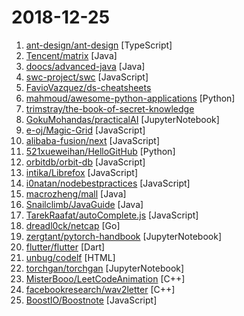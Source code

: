 # 2018-12-25

1. [ant-design/ant-design](https://github.com/ant-design/ant-design "🐜 A UI Design Language") [TypeScript]
2. [Tencent/matrix](https://github.com/Tencent/matrix "Matrix is a plugin style, no-intrusion APM system developed by WeChat.") [Java]
3. [doocs/advanced-java](https://github.com/doocs/advanced-java "😮 互联网 Java 工程师进阶知识完全扫盲") [Java]
4. [swc-project/swc](https://github.com/swc-project/swc "Super-fast alternative for babel written in rust") [JavaScript]
5. [FavioVazquez/ds-cheatsheets](https://github.com/FavioVazquez/ds-cheatsheets "List of Data Science Cheatsheets to rule the world") 
6. [mahmoud/awesome-python-applications](https://github.com/mahmoud/awesome-python-applications "💿 Free software that works great, and also happens to be open-source Python.") [Python]
7. [trimstray/the-book-of-secret-knowledge](https://github.com/trimstray/the-book-of-secret-knowledge "💫 A collection of awesome lists, manuals, blogs, hacks, one-liners, cli/web tools and more. Especially for System and Network Administrators, DevOps, Pentesters or Security Researchers.") 
8. [GokuMohandas/practicalAI](https://github.com/GokuMohandas/practicalAI "A practical approach to learning machine learning.") [JupyterNotebook]
9. [e-oj/Magic-Grid](https://github.com/e-oj/Magic-Grid "A simple, lightweight Javascript library for dynamic grid layouts.") [JavaScript]
10. [alibaba-fusion/next](https://github.com/alibaba-fusion/next "A configurable component library for web built on React.") [JavaScript]
11. [521xueweihan/HelloGitHub](https://github.com/521xueweihan/HelloGitHub "分享 GitHub 上有趣、入门级的开源项目，帮你找到编程的乐趣。欢迎推荐、自荐项目，让更多人知道你的项目⭐️") [Python]
12. [orbitdb/orbit-db](https://github.com/orbitdb/orbit-db "Peer-to-Peer Databases for the Decentralized Web") [JavaScript]
13. [intika/Librefox](https://github.com/intika/Librefox "Librefox, patching Firefox for an enforced privacy and security") [JavaScript]
14. [i0natan/nodebestpractices](https://github.com/i0natan/nodebestpractices "The largest Node.JS best practices list (November 2018)") [JavaScript]
15. [macrozheng/mall](https://github.com/macrozheng/mall "mall项目是一套电商系统，包括前台商城系统及后台管理系统，基于SpringBoot+MyBatis实现。 前台商城系统包含首页门户、商品推荐、商品搜索、商品展示、购物车、订单流程、会员中心、客户服务、帮助中心等模块。 后台管理系统包含商品管理、订单管理、会员管理、促销管理、运营管理、内容管理、统计报表、财务管理、权限管理、设置等模块。") [Java]
16. [Snailclimb/JavaGuide](https://github.com/Snailclimb/JavaGuide "【Java学习+面试指南】 一份涵盖大部分Java程序员所需要掌握的核心知识。") [Java]
17. [TarekRaafat/autoComplete.js](https://github.com/TarekRaafat/autoComplete.js "Simple autocomplete pure vanilla Javascript library.") [JavaScript]
18. [dreadl0ck/netcap](https://github.com/dreadl0ck/netcap "A framework for secure and scalable network traffic analysis") [Go]
19. [zergtant/pytorch-handbook](https://github.com/zergtant/pytorch-handbook "pytorch handbook是一本开源的书籍，目标是帮助那些希望和使用PyTorch进行深度学习开发和研究的朋友快速入门，其中包含的Pytorch教程全部通过测试保证可以成功运行") [JupyterNotebook]
20. [flutter/flutter](https://github.com/flutter/flutter "Flutter makes it easy and fast to build beautiful mobile apps.") [Dart]
21. [unbug/codelf](https://github.com/unbug/codelf "Best GitHub stars, repositories tagger and organizer. Search over projects from Github, Bitbucket, Google Code, Codeplex, Sourceforge, Fedora Project, GitLab to find real-world usage variable names") [HTML]
22. [torchgan/torchgan](https://github.com/torchgan/torchgan "Research Framework for easy and efficient training of GANs based on Pytorch") [JupyterNotebook]
23. [MisterBooo/LeetCodeAnimation](https://github.com/MisterBooo/LeetCodeAnimation "Demonstrate all the questions on LeetCode in the form of animation.（用动画的形式呈现解LeetCode题目的思路）") [C++]
24. [facebookresearch/wav2letter](https://github.com/facebookresearch/wav2letter "Facebook AI Research Automatic Speech Recognition Toolkit") [C++]
25. [BoostIO/Boostnote](https://github.com/BoostIO/Boostnote "A markdown editor for developers on Mac, Windows and Linux.") [JavaScript]
